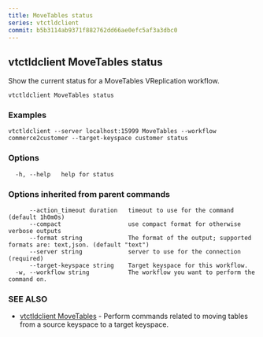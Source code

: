 ```yaml
---
title: MoveTables status
series: vtctldclient
commit: b5b3114ab9371f882762dd66ae0efc5af3a3dbc0
---
```

## vtctldclient MoveTables status

Show the current status for a MoveTables VReplication workflow.

```
vtctldclient MoveTables status
```

### Examples

```
vtctldclient --server localhost:15999 MoveTables --workflow commerce2customer --target-keyspace customer status
```

### Options

```
  -h, --help   help for status
```

### Options inherited from parent commands

```
      --action_timeout duration   timeout to use for the command (default 1h0m0s)
      --compact                   use compact format for otherwise verbose outputs
      --format string             The format of the output; supported formats are: text,json. (default "text")
      --server string             server to use for the connection (required)
      --target-keyspace string    Target keyspace for this workflow.
  -w, --workflow string           The workflow you want to perform the command on.
```

### SEE ALSO

* [vtctldclient MoveTables](../)	 - Perform commands related to moving tables from a source keyspace to a target keyspace.

